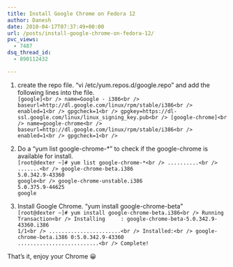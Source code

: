 ```yaml
---
title: Install Google Chrome on Fedora 12
author: Danesh
date: 2010-04-17T07:37:49+00:00
url: /posts/install-google-chrome-on-fedora-12/
pvc_views:
  - 7487
dsq_thread_id:
  - 890112432

---
```

1. create the repo file. &#8220;vi /etc/yum.repos.d/google.repo&#8221; and add the following lines into the file.  
`[google]<br />
name=Google - i386<br />
baseurl=http://dl.google.com/linux/rpm/stable/i386<br />
enabled=1<br />
gpgcheck=1<br />
gpgkey=https://dl-ssl.google.com/linux/linux_signing_key.pub<br />
[google-chrome]<br />
name=google-chrome<br />
baseurl=http://dl.google.com/linux/rpm/stable/i386<br />
enabled=1<br />
gpgcheck=1<br />
` 

2. Do a &#8220;yum list google-chrome-*&#8221; to check if the google-chrome is available for install.  
`[root@dexter ~]# yum list google-chrome-*<br />
..........<br />
.......<br />
google-chrome-beta.i386                                                            5.0.342.9-43360                                                        google<br />
google-chrome-unstable.i386                                                        5.0.375.9-44625                                                        google`

3. Install Google Chrome. &#8220;yum install google-chrome-beta&#8221;  
`[root@dexter ~]# yum install google-chrome-beta.i386<br />
Running Transaction<br />
  Installing     : google-chrome-beta-5.0.342.9-43360.i386                                                                                                  1/1<br />
.......................<br />
Installed:<br />
  google-chrome-beta.i386 0:5.0.342.9-43360                                                                                                                     ..........................<br />
Complete!`

That&#8217;s it, enjoy your Chrome 😀